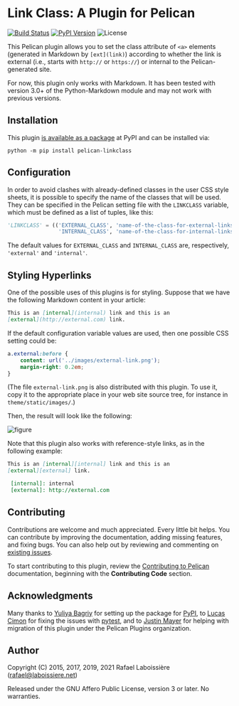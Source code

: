Link Class: A Plugin for Pelican
================================

[![Build Status](https://img.shields.io/github/workflow/status/pelican-plugins/linkclass/build)](https://github.com/pelican-plugins/linkclass/actions)
[![PyPI Version](https://img.shields.io/pypi/v/pelican-linkclass)](https://pypi.org/project/pelican-linkclass/)
![License](https://img.shields.io/pypi/l/pelican-linkclass?color=blue)

This Pelican plugin allows you to set the class attribute of `<a>` elements
(generated in Markdown by `[ext](link)`) according to whether the link is
external (i.e., starts with `http://` or `https://`) or internal to the
Pelican-generated site.

For now, this plugin only works with Markdown. It has been tested with version
3.0+ of the Python-Markdown module and may not work with previous versions.

Installation
------------

This plugin [is available as a package](https://pypi.org/project/pelican-linkclass/)
at PyPI and can be installed via:

```
python -m pip install pelican-linkclass
```

Configuration
-------------

In order to avoid clashes with already-defined classes in the user CSS
style sheets, it is possible to specify the name of the classes that will
be used. They can be specified in the Pelican setting file with the
`LINKCLASS` variable, which must be defined as a list of tuples, like this:

```python
'LINKCLASS' = (('EXTERNAL_CLASS', 'name-of-the-class-for-external-links')
                'INTERNAL_CLASS', 'name-of-the-class-for-internal-links'))
```

The default values for `EXTERNAL_CLASS` and `INTERNAL_CLASS` are,
respectively, `'external'` and `'internal'`.

Styling Hyperlinks
------------------

One of the possible uses of this plugins is for styling. Suppose that we
have the following Markdown content in your article:

```markdown
This is an [internal](internal) link and this is an
[external](http://external.com) link.
```

If the default configuration variable values are used, then one possible
CSS setting could be:

```css
a.external:before {
    content: url('../images/external-link.png');
    margin-right: 0.2em;
}
```

(The file `external-link.png` is also distributed with this plugin. To use it,
copy it to the appropriate place in your web site source tree, for instance
in `theme/static/images/`.)

Then, the result will look like the following:

![figure](https://github.com/pelican-plugins/linkclass/raw/main/linkclass-example.png)

Note that this plugin also works with reference-style links, as in the
following example:

```markdown
This is an [internal][internal] link and this is an
[external][external] link.

 [internal]: internal
 [external]: http://external.com
```

Contributing
------------

Contributions are welcome and much appreciated. Every little bit helps. You can contribute by improving the documentation, adding missing features, and fixing bugs. You can also help out by reviewing and commenting on [existing issues][].

To start contributing to this plugin, review the [Contributing to Pelican][] documentation, beginning with the **Contributing Code** section.

[existing issues]: https://github.com/pelican-plugins/linkclass/issues
[Contributing to Pelican]: https://docs.getpelican.com/en/latest/contribute.html

Acknowledgments
---------------

Many thanks to [Yuliya Bagriy](https://github.com/aviskase) for
setting up the package for [PyPI](https://pypi.org/), to [Lucas
Cimon](https://github.com/Lucas-C) for fixing the issues with
[pytest](https://pytest.org/), and to [Justin
Mayer](https://github.com/justinmayer) for helping with migration of
this plugin under the Pelican Plugins organization.

Author
------

Copyright (C) 2015, 2017, 2019, 2021  Rafael Laboissière (<rafael@laboissiere.net>)

Released under the GNU Affero Public License, version 3 or later. No warranties.
